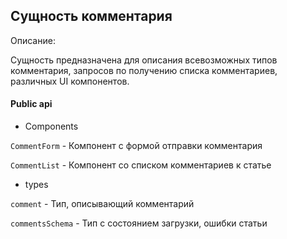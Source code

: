 ## Сущность комментария

Описание:

Сущность предназначена для описания всевозможных типов комментария, запросов по получению списка комментариев, различных UI компонентов.

#### Public api

- Components

`CommentForm` - Компонент с формой отправки комментария

`CommentList` - Компонент со списком комментариев к статье

- types

`comment` - Тип, описывающий комментарий

`commentsSchema` - Тип с состоянием загрузки, ошибки статьи

